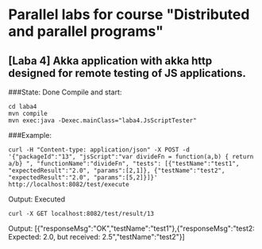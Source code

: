 # Parallel labs for course "Distributed and parallel programs"
## [Laba 4] Akka application with akka http designed for remote testing of JS applications.
###State: Done
Compile and start:
```
cd laba4
mvn compile
mvn exec:java -Dexec.mainClass="laba4.JsScriptTester"
```
###Example:
```
curl -H "Content-type: application/json" -X POST -d '{"packageId":"13", "jsScript":"var divideFn = function(a,b) { return a/b} ", "functionName":"divideFn", "tests": [{"testName":"test1", "expectedResult":"2.0", "params":[2,1]}, {"testName":"test2", "expectedResult":"2.0", "params":[5,2]}]}' http://localhost:8082/test/execute
```
Output: Executed
```
curl -X GET localhost:8082/test/result/13
```
Output:
[{"responseMsg":"OK","testName":"test1"},{"responseMsg":"test2: Expected: 2.0, but received: 2.5","testName":"test2"}]